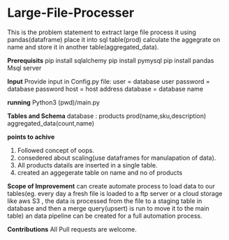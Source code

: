 # Large-File-Processer
This is the problem statement to extract large file process it using pandas(dataframe) place it into sql table(prod) calculate the aggegrate on name and store it in another table(aggregated_data).

**Prerequisits** 
pip install sqlalchemy
pip install pymysql
pip install pandas
Msql server

**Input**
Provide input in Config.py file:
user = database user
password = database password
host = host address
database = database name

**running**
Python3 (pwd)/main.py

**Tables and Schema**
database : products
prod(name,sku,description)
aggregated_data(count,name)

**points to achive**
1. Followed concept of oops.
2. consedered about scaling(use dataframes for manulapation of data).
3. All products datails are inserted in a single table.
4. created an aggegerate table on name and no of products

**Scope of Improvement**
can create automate process to load data to our tables(eg. every day a fresh file is loaded to a ftp server or a cloud storage like aws S3 , the data is processed from the file to a staging table in database and then a merge query(upsert) is run to move it to the main table) an data pipeline can be created for a full automation process.

**Contributions**
All Pull requests are welcome.
